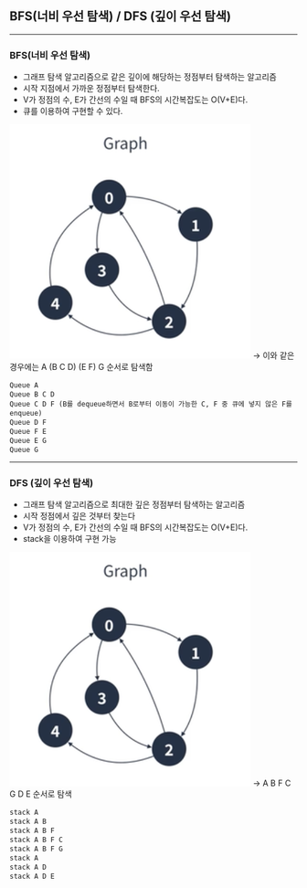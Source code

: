 ## BFS(너비 우선 탐색) / DFS (깊이 우선 탐색)

---

### BFS(너비 우선 탐색)

- 그래프 탐색 알고리즘으로 같은 깊이에 해당하는 정점부터 탐색하는 알고리즘
- 시작 지점에서 가까운 정점부터 탐색한다.
- V가 정점의 수, E가 간선의 수일 때 BFS의 시간복잡도는 O(V+E)다.
- 큐를 이용하여 구현할 수 있다.

![BFS](BFSDFS.png)
$\rightarrow$ 이와 같은 경우에는 A (B C D) (E F) G 순서로 탐색함

```
Queue A
Queue B C D
Queue C D F (B를 dequeue하면서 B로부터 이동이 가능한 C, F 중 큐에 넣지 않은 F를 enqueue)
Queue D F
Queue F E
Queue E G
Queue G
```

---

### DFS (깊이 우선 탐색)

- 그래프 탐색 알고리즘으로 최대한 깊은 정점부터 탐색하는 알고리즘
- 시작 정점에서 깊은 것부터 찾는다
- V가 정점의 수, E가 간선의 수일 때 BFS의 시간복잡도는 O(V+E)다.
- stack을 이용하여 구현 가능

![DFS](BFSDFS.png)
$\rightarrow$ A B F C G D E 순서로 탐색

```
stack A
stack A B
stack A B F
stack A B F C
stack A B F G
stack A
stack A D
stack A D E
```
